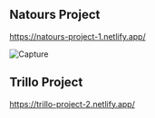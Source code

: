 
## Natours Project
https://natours-project-1.netlify.app/

![Capture](https://user-images.githubusercontent.com/79151294/194732214-09c5a161-1501-4517-a7c2-f340a1593375.JPG)

## Trillo Project
https://trillo-project-2.netlify.app/
